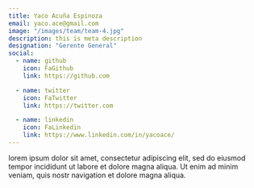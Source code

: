 ```yaml
---
title: Yaco Acuña Espinoza
email: yaco.ace@gmail.com
image: "/images/team/team-4.jpg"
description: this is meta description
designation: "Gerente General"
social:
  - name: github
    icon: FaGithub
    link: https://github.com

  - name: twitter
    icon: FaTwitter
    link: https://twitter.com

  - name: linkedin
    icon: FaLinkedin
    link: https://www.linkedin.com/in/yacoace/
---
```


lorem ipsum dolor sit amet, consectetur adipiscing elit, sed do eiusmod tempor incididunt ut labore et dolore magna aliqua. Ut enim ad minim veniam, quis nostr navigation et dolore magna aliqua.
